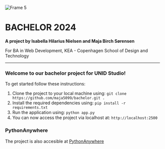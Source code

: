 ![Frame 5](https://github.com/maja5099/bachelor/assets/79079320/87bd47a6-10ba-4cc9-ab00-b30c025efe3b)




# BACHELOR 2024
**A project by Isabella Hilarius Nielsen and Maja Birch Sørensen**

For BA in Web Development, KEA - Copenhagen School of Design and Technology

---

### Welcome to our bachelor project for UNID Studio! 
To get started follow these instructions:

1. Clone the project to your local machine using: ```git clone https://github.com/maja5099/bachelor.git .```
2. Install the required dependencies using: ```pip install -r requirements.txt```
4. Run the application using: ```python app.py```
5. You can now access the project via localhost at: ```http://localhost:2500```


### PythonAnywhere
The project is also accesible at [PythonAnywhere](https://unid.eu.pythonanywhere.com/)

